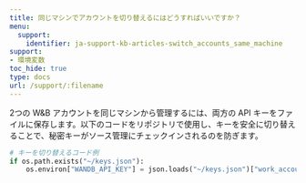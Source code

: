 ```yaml
---
title: 同じマシンでアカウントを切り替えるにはどうすればいいですか？
menu:
  support:
    identifier: ja-support-kb-articles-switch_accounts_same_machine
support:
- 環境変数
toc_hide: true
type: docs
url: /support/:filename
---
```


2つの W&B アカウントを同じマシンから管理するには、両方の API キーをファイルに保存します。以下のコードをリポジトリで使用し、キーを安全に切り替えることで、秘密キーがソース管理にチェックインされるのを防ぎます。

```python
# キーを切り替えるコード例
if os.path.exists("~/keys.json"):
    os.environ["WANDB_API_KEY"] = json.loads("~/keys.json")["work_account"]
```